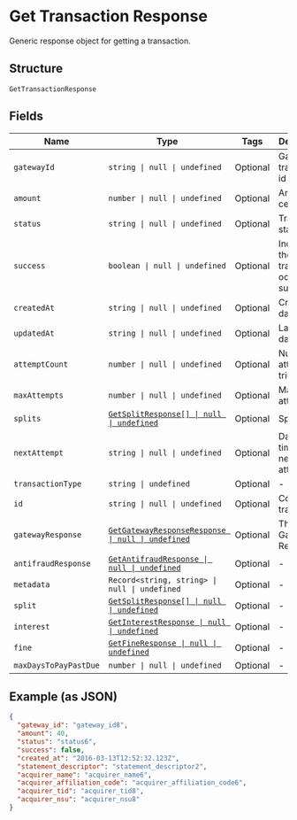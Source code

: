 
# Get Transaction Response

Generic response object for getting a transaction.

## Structure

`GetTransactionResponse`

## Fields

| Name | Type | Tags | Description |
|  --- | --- | --- | --- |
| `gatewayId` | `string \| null \| undefined` | Optional | Gateway transaction id |
| `amount` | `number \| null \| undefined` | Optional | Amount in cents |
| `status` | `string \| null \| undefined` | Optional | Transaction status |
| `success` | `boolean \| null \| undefined` | Optional | Indicates if the transaction ocurred successfuly |
| `createdAt` | `string \| null \| undefined` | Optional | Creation date |
| `updatedAt` | `string \| null \| undefined` | Optional | Last update date |
| `attemptCount` | `number \| null \| undefined` | Optional | Number of attempts tried |
| `maxAttempts` | `number \| null \| undefined` | Optional | Max attempts |
| `splits` | [`GetSplitResponse[] \| null \| undefined`](../../doc/models/get-split-response.md) | Optional | Splits |
| `nextAttempt` | `string \| null \| undefined` | Optional | Date and time of the next attempt |
| `transactionType` | `string \| undefined` | Optional | - |
| `id` | `string \| null \| undefined` | Optional | Código da transação |
| `gatewayResponse` | [`GetGatewayResponseResponse \| null \| undefined`](../../doc/models/get-gateway-response-response.md) | Optional | The Gateway Response |
| `antifraudResponse` | [`GetAntifraudResponse \| null \| undefined`](../../doc/models/get-antifraud-response.md) | Optional | - |
| `metadata` | `Record<string, string> \| null \| undefined` | Optional | - |
| `split` | [`GetSplitResponse[] \| null \| undefined`](../../doc/models/get-split-response.md) | Optional | - |
| `interest` | [`GetInterestResponse \| null \| undefined`](../../doc/models/get-interest-response.md) | Optional | - |
| `fine` | [`GetFineResponse \| null \| undefined`](../../doc/models/get-fine-response.md) | Optional | - |
| `maxDaysToPayPastDue` | `number \| null \| undefined` | Optional | - |

## Example (as JSON)

```json
{
  "gateway_id": "gateway_id8",
  "amount": 40,
  "status": "status6",
  "success": false,
  "created_at": "2016-03-13T12:52:32.123Z",
  "statement_descriptor": "statement_descriptor2",
  "acquirer_name": "acquirer_name6",
  "acquirer_affiliation_code": "acquirer_affiliation_code6",
  "acquirer_tid": "acquirer_tid8",
  "acquirer_nsu": "acquirer_nsu8"
}
```

